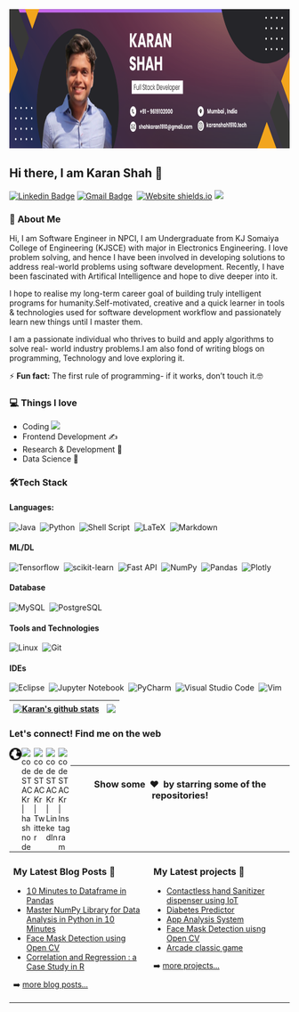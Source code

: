 <img src="https://github.com/karan19100/karan19100/blob/main/FINAL_BANNER.png" alt="Coder GIF" width="1400" height="250">

## Hi there, I am Karan Shah 👋
[![Linkedin Badge](https://img.shields.io/badge/-Karan_Shah-blue?style=flat-square&logo=Linkedin&logoColor=white&link=https://www.linkedin.com/in/karan-shah-a8ab6016b/)](https://www.linkedin.com/in/karan-shah-a8ab6016b/)
[![Gmail Badge](https://img.shields.io/badge/-karanshah2019@gmail.com-c14438?style=flat-square&logo=Gmail&logoColor=white&link=mailto:karanshah2019@gmail.com)](mailto:karanshah2019@gmail.com) 
 <a href="https://www.buymeacoffee.com/karanshah" target="_blank"><img alt="" src="https://img.shields.io/badge/Buy%20Me%20a%20Coffee-ffdd00?style=flat&logo=buy-me-a-coffee&logoColor=black" style="vertical-align:center" /></a>
[![Website shields.io](https://img.shields.io/website-karanshah1910.tech-down-green-red/http/shields.io.svg)](https://karanshah1910.tech/)
[![](https://visitcount.itsvg.in/api?id=karan19100&pretty=true)](https://github-visitor-counter-pro.vercel.app)

### 🎯 **About Me**
Hi, I am Software Engineer in NPCI, I am Undergraduate from KJ Somaiya College of Engineering (KJSCE) with major in Electronics Engineering. I love problem solving, and hence I have been involved in developing solutions to address real-world problems using software development. Recently, I have been fascinated with Artifical Intelligence and hope to dive deeper into it.

I hope to realise my long-term career goal of building truly intelligent programs for humanity.Self-motivated, creative and a quick learner in tools & technologies used for software development workflow and passionately learn new things until I master them. 

I am a passionate individual who thrives to build and apply algorithms to solve real- world industry problems.I am also fond of writing blogs on programming, Technology and love exploring it.

⚡ **Fun fact:** The first rule of programming- if it works, don’t touch it.🤓

### 💻 **Things I love**
- Coding <img src="https://media.giphy.com/media/WUlplcMpOCEmTGBtBW/giphy.gif" width="30"> 
- Frontend Development ✍️
- Research & Development 🧐
- Data Science 😬
<!-- 
<a href="https://gitstats.me/karan19100">
    <img width="420" height="auto" align="right" alt="Prerak's github stats" 
    src="https://github-readme-stats.vercel.app/api?username=karan19100&show_icons=true&theme=dark&count_private=false&include_all_commits=true" />
</a> -->

###  🛠**Tech Stack**

#### Languages:

![Java](https://img.shields.io/badge/Java-ED8B00?style=for-the-badge&logo=java&logoColor=white)&nbsp;
![Python](https://img.shields.io/badge/Python-3776AB?style=for-the-badge&logo=python&logoColor=white)&nbsp;
![Shell Script](https://img.shields.io/badge/Shell_Script-121011?style=for-the-badge&logo=gnu-bash&logoColor=white)&nbsp;
![LaTeX](https://img.shields.io/badge/latex-%23008080.svg?style=for-the-badge&logo=latex&logoColor=white)&nbsp;
![Markdown](https://img.shields.io/badge/markdown-%23000000.svg?style=for-the-badge&logo=markdown&logoColor=white)

#### ML/DL

![Tensorflow](https://img.shields.io/badge/TensorFlow-FF6F00?style=for-the-badge&logo=tensorflow&logoColor=white)&nbsp;
![scikit-learn](https://img.shields.io/badge/scikit--learn-%23F7931E.svg?style=for-the-badge&logo=scikit-learn&logoColor=white)&nbsp;
![Fast API](https://img.shields.io/badge/FastAPI-005571?style=for-the-badge&logo=fastapi)&nbsp;
![NumPy](https://img.shields.io/badge/numpy-%23013243.svg?style=for-the-badge&logo=numpy&logoColor=white)&nbsp;
![Pandas](https://img.shields.io/badge/pandas-%23150458.svg?style=for-the-badge&logo=pandas&logoColor=white)&nbsp;
![Plotly](https://img.shields.io/badge/Plotly-%233F4F75.svg?style=for-the-badge&logo=plotly&logoColor=white)

#### Database

![MySQL](https://img.shields.io/badge/MySQL-00000F?style=for-the-badge&logo=mysql&logoColor=white)&nbsp;
![PostgreSQL](https://img.shields.io/badge/PostgreSQL-316192?style=for-the-badge&logo=postgresql&logoColor=white)&nbsp;

#### Tools and Technologies

![Linux](https://img.shields.io/badge/Linux-FCC624?style=for-the-badge&logo=linux&logoColor=black)&nbsp;
![Git](https://img.shields.io/badge/GIT-E44C30?style=for-the-badge&logo=git&logoColor=white)&nbsp;
<!-- ![AWS](https://img.shields.io/badge/Amazon_AWS-232F3E?style=flat&logo=amazon-aws&logoColor=white)&nbsp;
![Google Cloud](https://img.shields.io/badge/Google_Cloud-4285F4?style=flat&logo=google-cloud&logoColor=white)&nbsp; -->

#### IDEs

![Eclipse](https://img.shields.io/badge/Eclipse-FE7A16.svg?style=for-the-badge&logo=Eclipse&logoColor=white)&nbsp;
![Jupyter Notebook](https://img.shields.io/badge/jupyter-%23FA0F00.svg?style=for-the-badge&logo=jupyter&logoColor=white)&nbsp;
![PyCharm](https://img.shields.io/badge/pycharm-143?style=for-the-badge&logo=pycharm&logoColor=black&color=black&labelColor=green)&nbsp;
![Visual Studio Code](https://img.shields.io/badge/Visual%20Studio%20Code-0078d7.svg?style=for-the-badge&logo=visual-studio-code&logoColor=white)&nbsp;
![Vim](https://img.shields.io/badge/VIM-%2311AB00.svg?style=for-the-badge&logo=vim&logoColor=white)&nbsp;

| <a href="https://github.com/anuraghazra/github-readme-stats"><img align="center" src="https://github-readme-stats.vercel.app/api?username=karan19100&show_icons=true&include_all_commits=true&theme=buefy&hide_border=true" alt="Karan's github stats" /></a> | <a href="https://github.com/karan19100/github-readme-stats"><img align="center" src="https://github-readme-stats.vercel.app/api/top-langs/?username=karanshah&layout=compact&theme=buefy&hide_border=true" /></a> |
| ------------- | ------------- |

<!-- 
----
[<img src="https://github-profile-trophy.vercel.app/?username=karan19100&row=2&column=3" />](https://github.com/ryo-ma/github-profile-trophy)
[<img src="https://github-readme-stats.vercel.app/api?username=durgeshsamariya&theme=algolia&count_private=true&include_all_commits=true&show_icons=true" />](https://github.com/karan19100/github-readme-stats)
[![GitHub Streak](https://github-readme-streak-stats.herokuapp.com/?user=durgeshsamariya&theme=dark)](https://github.com/karan19100/github-readme-streak-stats)
[![Karan's Top Langs](https://github-readme-stats.vercel.app/api/top-langs/?username=themlphdstudent&theme=algolia&hide=Jupyter&layout=compact&show_icons=true)](https://github.com/karan19100/github-readme-stats)
 -->

### **Let's connect! Find me on the web**

[<img align="left" alt="codeSTACKr" width="22px" src="https://raw.githubusercontent.com/iconic/open-iconic/master/svg/globe.svg" />](https://karanshah.tech/)
[<img align="left" alt="codeSTACKr | hashnode" width="22px" src="https://cdn.jsdelivr.net/npm/simple-icons@v3/icons/hashnode.svg" />](https://karanshah.tech/)
[<img align="left" alt="codeSTACKr | Twitter" width="22px" src="https://cdn.jsdelivr.net/npm/simple-icons@v3/icons/twitter.svg" />](https://twitter.com/karanshah1910)
[<img align="left" alt="codeSTACKr | LinkedIn" width="22px" src="https://cdn.jsdelivr.net/npm/simple-icons@v3/icons/linkedin.svg" />](https://www.linkedin.com/in/karan-shah-1910/)
[<img align="left" alt="codeSTACKr | Instagram" width="22px" src="https://cdn.jsdelivr.net/npm/simple-icons@v3/icons/instagram.svg" />](https://www.instagram.com/karanshah1910/)

<br />

---

<div align="center">
    <h3 align="center">Show some &nbsp;❤️&nbsp; by starring some of the repositories!</h3>
</div>

<table><tr><td valign="top" width="50%">

### My Latest Blog Posts 🌱
<!-- BLOG-POST-LIST:START -->
- [10 Minutes to Dataframe in Pandas](https://www.karanshah.tech/10-minutes-to-dataframe-in-pandas)
- [Master NumPy Library for Data Analysis in Python in 10 Minutes](https://www.karanshah.tech/master-numpy-library-for-data-analysis-in-python-in-10-minutes)  
- [Face Mask Detection using Open CV](https://www.karanshah.tech/face-mask-detection-using-open-cv)
- [Correlation and Regression : a Case Study in R](https://www.karanshah.tech/correlation-and-regression-a-case-study-in-r)
<!-- BLOG-POST-LIST:END -->
➡️ [more blog posts...](https://www.karanshah.tech/)
</td>
<td valign="top" width="50%">

### My Latest projects 🧰
<!-- PROJECT:START -->
- [Contactless hand Sanitizer dispenser using IoT](https://github.com/karan19100/Contactless-hand-Sanitizer-dispenser-using-IoT)
- [Diabetes Predictor](https://github.com/karan19100/Diabetes-Predictor-)
- [App Analysis System](https://github.com/karan19100/App-Analysis-System-)
- [Face Mask Detection uisng Open CV](https://github.com/karan19100/Face-Mask-Detection-using-Open-CV-)
- [Arcade classic game](https://github.com/karan19100/Arcade-classic-game)
<!-- PROJECT:END -->
➡️ [more projects...](https://github.com/karan19100)
</td>



